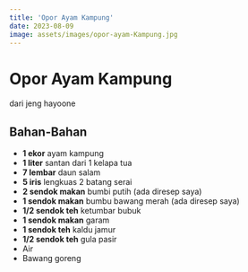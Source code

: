 ```yaml
---
title: 'Opor Ayam Kampung'
date: 2023-08-09
image: assets/images/opor-ayam-Kampung.jpg
---
```


# Opor Ayam Kampung
dari jeng hayoone

## Bahan-Bahan
- **1 ekor** ayam kampung
- **1 liter** santan dari 1 kelapa tua
- **7 lembar** daun salam
- **5 iris** lengkuas 2 batang serai
- **2 sendok makan** bumbi putih (ada diresep saya)
- **1 sendok makan** bumbu bawang merah (ada diresep saya)
- **1/2 sendok teh** ketumbar bubuk
- **1 sendok makan** garam
- **1 sendok teh** kaldu jamur
- **1/2 sendok teh** gula pasir
- Air
- Bawang goreng
